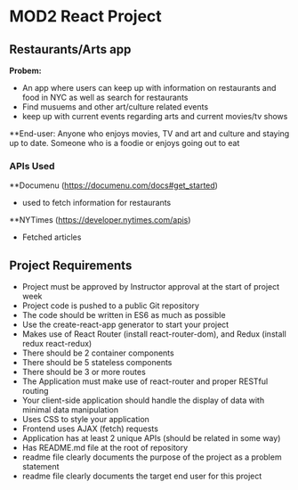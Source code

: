 # MOD2 React Project


## Restaurants/Arts app

**Probem:** 

* An app where users can keep up with information on restaurants and food in NYC as well as search for restaurants
* Find musuems and other art/culture related events
* keep up with current events regarding arts and current movies/tv shows

**End-user: Anyone who enjoys movies, TV and  art and culture and staying up to date. Someone who is a foodie or enjoys going out to eat



### APIs Used

**Documenu (https://documenu.com/docs#get_started)
 * used to fetch information for restaurants
 
 **NYTimes (https://developer.nytimes.com/apis)
 * Fetched articles
 
 ## Project Requirements
 
* Project must be approved by Instructor approval at the start of project week
* Project code is pushed to a public Git repository
* The code should be written in ES6 as much as possible
* Use the create-react-app generator to start your project 
* Makes use of React Router (install react-router-dom), and Redux (install redux react-redux)
* There should be 2 container components 
* There should be 5 stateless components
* There should be 3 or more routes
* The Application must make use of react-router and proper RESTful routing 
* Your client-side application should handle the display of data with minimal data manipulation 
* Uses CSS to style your application
* Frontend uses AJAX (fetch) requests 
* Application has at least 2 unique APIs (should be related in some way)
* Has README.md file at the root of repository
* readme file clearly documents the purpose of the project as a problem statement
* readme file clearly documents the target end user for this project

